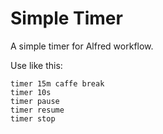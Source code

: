 # Simple Timer

A simple timer for Alfred workflow.

Use like this:

```
timer 15m caffe break
timer 10s
timer pause
timer resume
timer stop
```
